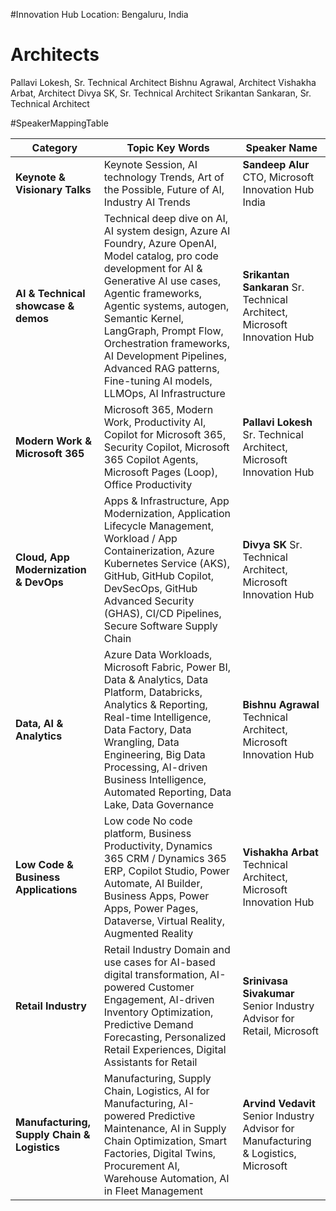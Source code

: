 #Innovation Hub Location: Bengaluru, India

# Architects
Pallavi Lokesh, Sr. Technical Architect
Bishnu Agrawal, Architect
Vishakha Arbat, Architect
Divya SK, Sr. Technical Architect
Srikantan Sankaran, Sr. Technical Architect


#SpeakerMappingTable

| Category                              | Topic Key Words                                                                                                                                         | Speaker Name                                                        |
|---------------------------------------|---------------------------------------------------------------------------------------------------------------------------------------------------------|---------------------------------------------------------------------|
| **Keynote & Visionary Talks**         | Keynote Session, AI technology Trends, Art of the Possible, Future of AI, Industry AI Trends                                                              | **Sandeep Alur** CTO, Microsoft Innovation Hub India                |
| **AI & Technical showcase & demos**   | Technical deep dive on AI, AI system design, Azure AI Foundry, Azure OpenAI, Model catalog, pro code development for AI & Generative AI use cases, Agentic frameworks, Agentic systems, autogen, Semantic Kernel, LangGraph, Prompt Flow, Orchestration frameworks, AI Development Pipelines, Advanced RAG patterns, Fine-tuning AI models, LLMOps, AI Infrastructure | **Srikantan Sankaran** Sr. Technical Architect, Microsoft Innovation Hub |
| **Modern Work & Microsoft 365**       | Microsoft 365, Modern Work, Productivity AI, Copilot for Microsoft 365, Security Copilot, Microsoft 365 Copilot Agents, Microsoft Pages (Loop), Office Productivity | **Pallavi Lokesh** Sr. Technical Architect, Microsoft Innovation Hub |
| **Cloud, App Modernization & DevOps**  | Apps & Infrastructure, App Modernization, Application Lifecycle Management, Workload / App Containerization, Azure Kubernetes Service (AKS), GitHub, GitHub Copilot, DevSecOps, GitHub Advanced Security (GHAS), CI/CD Pipelines, Secure Software Supply Chain | **Divya SK** Sr. Technical Architect, Microsoft Innovation Hub     |
| **Data, AI & Analytics**              | Azure Data Workloads, Microsoft Fabric, Power BI, Data & Analytics, Data Platform, Databricks, Analytics & Reporting, Real-time Intelligence, Data Factory, Data Wrangling, Data Engineering, Big Data Processing, AI-driven Business Intelligence, Automated Reporting, Data Lake, Data Governance | **Bishnu Agrawal** Technical Architect, Microsoft Innovation Hub   |
| **Low Code & Business Applications**  | Low code No code platform, Business Productivity, Dynamics 365 CRM / Dynamics 365 ERP, Copilot Studio, Power Automate, AI Builder, Business Apps, Power Apps, Power Pages, Dataverse, Virtual Reality, Augmented Reality | **Vishakha Arbat** Technical Architect, Microsoft Innovation Hub   |
| **Retail Industry**                   | Retail Industry Domain and use cases for AI-based digital transformation, AI-powered Customer Engagement, AI-driven Inventory Optimization, Predictive Demand Forecasting, Personalized Retail Experiences, Digital Assistants for Retail | **Srinivasa Sivakumar** Senior Industry Advisor for Retail, Microsoft |
| **Manufacturing, Supply Chain & Logistics** | Manufacturing, Supply Chain, Logistics, AI for Manufacturing, AI-powered Predictive Maintenance, AI in Supply Chain Optimization, Smart Factories, Digital Twins, Procurement AI, Warehouse Automation, AI in Fleet Management | **Arvind Vedavit** Senior Industry Advisor for Manufacturing & Logistics, Microsoft |
